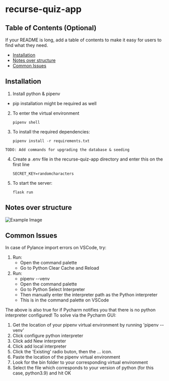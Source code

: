 # recurse-quiz-app

## Table of Contents (Optional)

If your README is long, add a table of contents to make it easy for users to find what they need.

- [Installation](#installation)
- [Notes over structure](#notes-over-structure)
- [Common Issues](#common-issues)



## Installation
1. Install python & pipenv
  - pip installation might be required as well

2. To enter the virtual environment
    ```shell
    pipenv shell
    ```

3. To install the required dependencies:
    ```shell
    pipenv install -r requirements.txt
    ```

```TODO: Add commands for upgrading the database & seeding```

4. Create a .env file in the recurse-quiz-app directory and enter this on the first line
    ```shell
   SECRET_KEY=randomcharacters
    ```
4. To start the server:
    ```shell
    flask run
    ```


## Notes over structure

![Example Image](./web-quiz-plan.png)



## Common Issues

In case of Pylance import errors on VSCode, try:
1. Run:
    - Open the command palette
    - Go to Python Clear Cache and Reload
2. Run:
    - pipenv --venv
    - Open the command palette
    - Go to Python Select Interpreter
    - Then manually enter the interpreter path as the Python interpreter
    - This is in the command palette on VSCode

The above is also true for if Pycharm notifies you that there is no python interpreter configured! To solve via the Pycharm GUI:

1. Get the location of your pipenv virtual environment by running 'pipenv --venv'
2. Click configure python interpreter
3. Click add New interpreter
4. Click add local interpreter
5. Click the 'Existing' radio buton, then the ... icon.
6. Paste the location of the pipenv virtual environment
7. Look for the bin folder to your corresponding virtual environment
8. Select the file which corresponds to your version of python (for this case, python3.9) and hit OK
